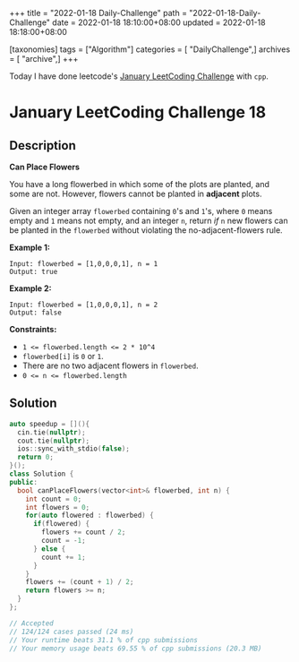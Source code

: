 +++
title = "2022-01-18 Daily-Challenge"
path = "2022-01-18-Daily-Challenge"
date = 2022-01-18 18:10:00+08:00
updated = 2022-01-18 18:18:00+08:00

[taxonomies]
tags = ["Algorithm"]
categories = [ "DailyChallenge",]
archives = [ "archive",]
+++

Today I have done leetcode's [January LeetCoding Challenge](https://leetcode.com/problems/can-place-flowers/) with `cpp`.

<!-- more -->

# January LeetCoding Challenge 18

## Description

**Can Place Flowers**

You have a long flowerbed in which some of the plots are planted, and some are not. However, flowers cannot be planted in **adjacent** plots.

Given an integer array `flowerbed` containing `0`'s and `1`'s, where `0` means empty and `1` means not empty, and an integer `n`, return *if* `n` new flowers can be planted in the `flowerbed` without violating the no-adjacent-flowers rule.

 

**Example 1:**

```
Input: flowerbed = [1,0,0,0,1], n = 1
Output: true
```

**Example 2:**

```
Input: flowerbed = [1,0,0,0,1], n = 2
Output: false
```

 

**Constraints:**

- `1 <= flowerbed.length <= 2 * 10^4`
- `flowerbed[i]` is `0` or `1`.
- There are no two adjacent flowers in `flowerbed`.
- `0 <= n <= flowerbed.length`

## Solution

``` cpp
auto speedup = [](){
  cin.tie(nullptr);
  cout.tie(nullptr);
  ios::sync_with_stdio(false);
  return 0;
}();
class Solution {
public:
  bool canPlaceFlowers(vector<int>& flowerbed, int n) {
    int count = 0;
    int flowers = 0;
    for(auto flowered : flowerbed) {
      if(flowered) {
        flowers += count / 2;
        count = -1;
      } else {
        count += 1;
      }
    }
    flowers += (count + 1) / 2;
    return flowers >= n;
  }
};

// Accepted
// 124/124 cases passed (24 ms)
// Your runtime beats 31.1 % of cpp submissions
// Your memory usage beats 69.55 % of cpp submissions (20.3 MB)
```

